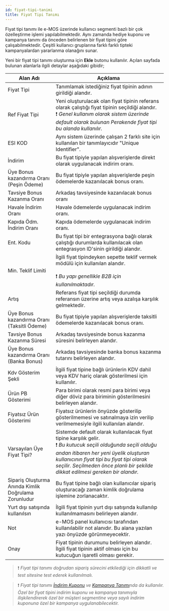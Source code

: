```yaml
---
id: fiyat-tipi-tanimi
title: Fiyat Tipi Tanımı
---
```


Fiyat tipi tanımı ile e-MOS üzerinde kullanıcı segmenti bazlı bir çok özelleştirme işlemi yapılabilmektedir. Aynı zamanda hediye kuponu ve kampanya tanımı da önceden belirlenen bir fiyat tipini göre çalışabilmektedir. Çeşitli kullanıcı gruplarına farklı farklı tipteki kampanyalardan yararlanma olanağını sunar.

Yeni bir fiyat tipi tanımı oluşturma için **Ekle** butonu kullanılır. Açılan sayfada bulunan alanlarla ilgili detaylar aşağıdaki gibidir;

| Alan Adı                                             | Açıklama                                                                                                                                                                                                                                                                                    |
| ---------------------------------------------------- | ------------------------------------------------------------------------------------------------------------------------------------------------------------------------------------------------------------------------------------------------------------------------------------------- |
| Fiyat Tipi                                           | Tanımlamak istediğiniz fiyat tipinin adının girildiği alandır.                                                                                                                                                                                                                              |
| Ref Fiyat Tipi                                       | Yeni oluşturulacak olan fiyat tipinin referans olarak çalıştığı fiyat tipinin seçildiği alandır.<br>❗️ _Genel kullanım olarak sistem üzerinde default olarak bulunan Perakende fiyat tipi bu alanda kullanılır._                                                                           |
| ESI KOD                                              | Aynı sistem üzerinde çalışan 2 farklı site için kullanılan bir tanımlayıcıdır "Unique Identifier".                                                                                                                                                                                          |
| İndirim                                              | Bu fiyat tipiyle yapılan alışverişlerde direkt olarak uygulanacak indirim oranı.                                                                                                                                                                                                            |
| Üye Bonus kazandırma Oranı (Peşin Ödeme)             | Bu fiyat tipiyle yapılan alışverişlerde peşin ödemelerde kazanılacak bonus oranı.                                                                                                                                                                                                           |
| Tavsiye Bonus Kazanma Oranı                          | Arkadaş tavsiyesinde kazanılacak bonus oranı                                                                                                                                                                                                                                                |
| Havale İndirim Oranı                                 | Havale ödemelerde uygulanacak indirim oranı.                                                                                                                                                                                                                                                |
| Kapıda Ödm. İndirim Oranı                            | Kapıda ödemelerde uygulanacak indirim oranı.                                                                                                                                                                                                                                                |
| Ent. Kodu                                            | Bu fiyat tipi bir entegrasyona bağlı olarak çalıştığı durumlarda kullanılacak olan entegrasyon ID'sinin girildiği alandır.                                                                                                                                                                  |
| Min. Teklif Limiti                                   | İlgili fiyat tipindeyken sepette teklif vermek mödülü için kullanılan alandır.<br><br>❗️ _Bu yapı genellikle B2B için kullanılmaktadır._                                                                                                                                                   |
| Artış                                                | Referans fiyat tipi seçildiği durumda referansın üzerine artış veya azalışa karşılık gelmektedir.                                                                                                                                                                                           |
| Üye Bonus kazandırma Oranı (Taksitli Ödeme)          | Bu fiyat tipiyle yapılan alışverişlerde taksitli ödemelerde kazanılacak bonus oranı.                                                                                                                                                                                                        |
| Tavsiye Bonus Kazanma Süresi                         | Arkadaş tavsiyesinde bonus kazanma süresini belirleyen alandır.                                                                                                                                                                                                                             |
| Üye Bonus kazandırma Oranı (Banka Bonus)             | Arkadaş tavsiyesinde banka bonus kazanma tutarını belirleyen alandır.                                                                                                                                                                                                                       |
| Kdv Gösterim Şekli                                   | İlgili fiyat tipine bağlı ürünlerin KDV dahil veya KDV hariç olarak gösterilmesi için kullanılır.                                                                                                                                                                                           |
| Ürün PB Gösterimi                                    | Para birimi olarak resmi para birimi veya diğer döviz para biriminin gösterilmesini belirleyen alandır.                                                                                                                                                                                     |
| Fiyatsız Ürün Gösterimi                              | Fiyatsız ürünlerin önyüzde gösterilip gösterilmemesi ve satınalmaya izin verilip verilmemesiyle ilgili kullanılan alandır.                                                                                                                                                                  |
| Varsayılan Üye Fiyat Tipi?                           | Sistemde default olarak kullanılacak fiyat tipine karşılık gelir.<br>❗️ _Bu kutucuk seçili olduğunda seçili olduğu andan itibaren her yeni üyelik oluşturan kullanıcının fiyat tipi bu fiyat tipi olarak seçilir. Seçilmeden önce planlı bir şekilde dikkat edilmesi gereken bir alandır._ |
| Sipariş Oluşturma Anında Kimlik Doğrulama Zorunludur | Bu fiyat tipine bağlı olan kullanıcılar sipariş oluşturacağı zaman kimlik doğrulama işlemine zorlanacaktır.                                                                                                                                                                                 |
| Yurt dışı satışında kullanılsın                      | İlgili fiyat tipinin yurt dışı satışında kullanılıp kullanılmamasını belirleyen alandır.                                                                                                                                                                                                    |
| Not                                                  | e-MOS panel kullanıcısı tarafından kullanılabilir not alanıdır. Bu alana yazılan yazı önyüzde görünmeyecektir.                                                                                                                                                                              |
| Onay                                                 | Fiyat tipinin durumunu belirleyen alandır. İlgili fiyat tipinin aktif olması için bu kutucuğun işaretli olması gerekir.                                                                                                                                                                     |

> ❗️ _Fiyat tipi tanımı doğrudan sipariş sürecini etkilediği için dikkatli ve test sitesine test ederek kullanılmalı._

> ❗️ _Fiyat tipi tanımı [İndirim Kuponu](indirim-kuponu.md) ve [Kampanya Tanımı](kampanya-tanimlama.md)nda da kullanılır. Özel bir fiyat tipini indirim kuponu ve kampanya tanımıyla ilişkilendirerek özel bir müşteri segmentine veya sayılı indirim kuponuna özel bir kampanya uygulanabilecektir._
